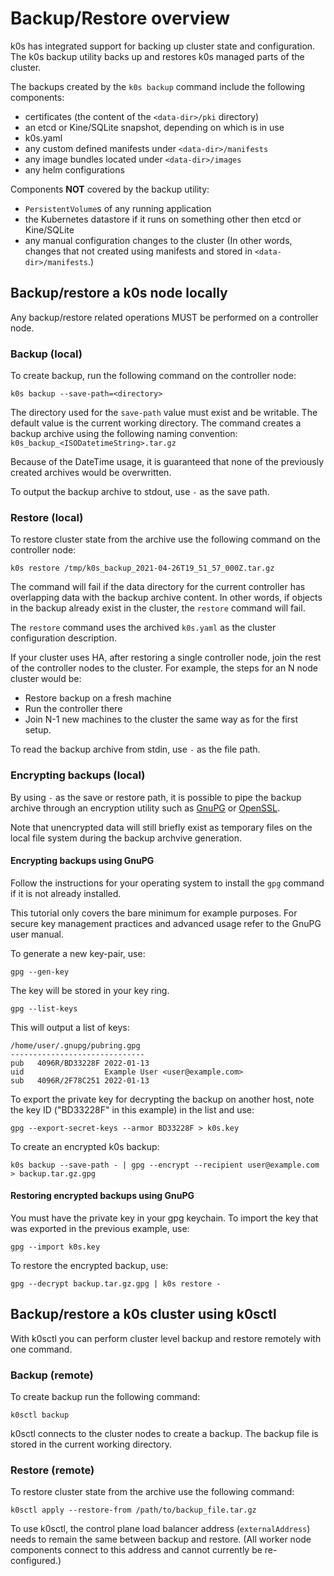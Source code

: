 # Backup/Restore overview

k0s has integrated support for backing up cluster state and configuration. The k0s backup utility backs up and restores k0s managed parts of the cluster.

The backups created by the `k0s backup` command include the following components:

- certificates (the content of the `<data-dir>/pki` directory)
- an etcd or Kine/SQLite snapshot, depending on which is in use
- k0s.yaml
- any custom defined manifests under `<data-dir>/manifests`
- any image bundles located under `<data-dir>/images`
- any helm configurations

Components **NOT** covered by the backup utility:

- `PersistentVolume`s of any running application
- the Kubernetes datastore if it runs on something other then etcd or Kine/SQLite
- any manual configuration changes to the cluster (In other words, changes that not created using manifests and stored in `<data-dir>/manifests`.)


## Backup/restore a k0s node locally

Any backup/restore related operations MUST be performed on a controller node.

### Backup (local)

To create backup, run the following command on the controller node:

```shell
k0s backup --save-path=<directory>
```

The directory used for the `save-path` value must exist and be writable. The default value is the current working directory.
The command creates a backup archive using the following naming convention: `k0s_backup_<ISODatetimeString>.tar.gz`

Because of the DateTime usage, it is guaranteed that none of the previously created archives would be overwritten.

To output the backup archive to stdout, use `-` as the save path.

### Restore (local)

To restore cluster state from the archive use the following command on the controller node:

```shell
k0s restore /tmp/k0s_backup_2021-04-26T19_51_57_000Z.tar.gz
```

The command will fail if the data directory for the current controller has overlapping data with the backup archive content. In other words, if objects in the backup already exist in the cluster, the `restore` command will fail.

The `restore` command uses the archived `k0s.yaml` as the cluster configuration description.

If your cluster uses HA, after restoring a single controller node, join the rest of the controller nodes to the cluster.
For example, the steps for an N node cluster would be:

- Restore backup on a fresh machine
- Run the controller there
- Join N-1 new machines to the cluster the same way as for the first setup.

To read the backup archive from stdin, use `-` as the file path.

### Encrypting backups (local)

By using `-` as the save or restore path, it is possible to pipe the backup archive through an encryption utility such as [GnuPG](https://gnupg.org/) or [OpenSSL](https://www.openssl.org/).

Note that unencrypted data will still briefly exist as temporary files on the local file system during the backup archvive generation.

#### Encrypting backups using GnuPG

Follow the instructions for your operating system to install the `gpg` command if it is not already installed.

This tutorial only covers the bare minimum for example purposes. For secure key management practices and advanced usage refer to the GnuPG user manual.

To generate a new key-pair, use:

```shell
gpg --gen-key
```

The key will be stored in your key ring.

```shell
gpg --list-keys
```

This will output a list of keys:

```shell
/home/user/.gnupg/pubring.gpg
------------------------------
pub   4096R/BD33228F 2022-01-13
uid                  Example User <user@example.com>
sub   4096R/2F78C251 2022-01-13
```

To export the private key for decrypting the backup on another host, note the key ID ("BD33228F" in this example) in the list and use:

```shell
gpg --export-secret-keys --armor BD33228F > k0s.key
```

To create an encrypted k0s backup:

```shell
k0s backup --save-path - | gpg --encrypt --recipient user@example.com > backup.tar.gz.gpg
```

#### Restoring encrypted backups using GnuPG

You must have the private key in your gpg keychain. To import the key that was exported in the previous example, use:

```shell
gpg --import k0s.key
```

To restore the encrypted backup, use:

```shell
gpg --decrypt backup.tar.gz.gpg | k0s restore -
```

## Backup/restore a k0s cluster using k0sctl

With k0sctl you can perform cluster level backup and restore remotely with one command.

### Backup (remote)

To create backup run the following command:

```shell
k0sctl backup
```

k0sctl connects to the cluster nodes to create a backup. The backup file is stored in the current working directory.

### Restore (remote)

To restore cluster state from the archive use the following command:

```shell
k0sctl apply --restore-from /path/to/backup_file.tar.gz
```

To use k0sctl, the control plane load balancer address (`externalAddress`) needs to remain the same between backup and restore. (All worker node components connect to this address and cannot currently be re-configured.)
